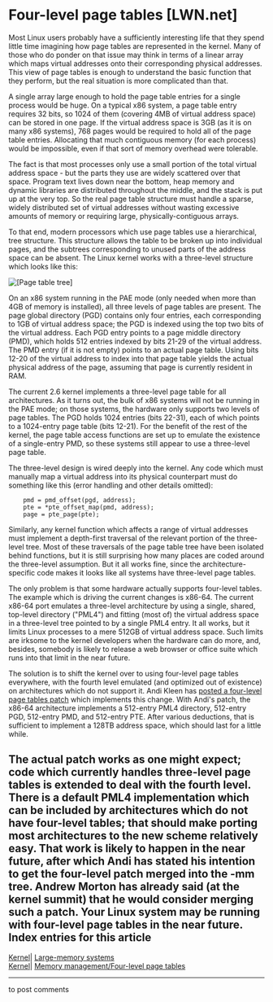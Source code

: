 # Four-level page tables [LWN.net]

Most Linux users probably have a sufficiently interesting life that they spend little time imagining how page tables are represented in the kernel. Many of those who do ponder on that issue may think in terms of a linear array which maps virtual addresses onto their corresponding physical addresses. This view of page tables is enough to understand the basic function that they perform, but the real situation is more complicated than that. 

A single array large enough to hold the page table entries for a single process would be huge. On a typical x86 system, a page table entry requires 32 bits, so 1024 of them (covering 4MB of virtual address space) can be stored in one page. If the virtual address space is 3GB (as it is on many x86 systems), 768 pages would be required to hold all of the page table entries. Allocating that much contiguous memory (for each process) would be impossible, even if that sort of memory overhead were tolerable. 

The fact is that most processes only use a small portion of the total virtual address space - but the parts they use are widely scattered over that space. Program text lives down near the bottom, heap memory and dynamic libraries are distributed throughout the middle, and the stack is put up at the very top. So the real page table structure must handle a sparse, widely distributed set of virtual addresses without wasting excessive amounts of memory or requiring large, physically-contiguous arrays. 

To that end, modern processors which use page tables use a hierarchical, tree structure. This structure allows the table to be broken up into individual pages, and the subtrees corresponding to unused parts of the address space can be absent. The Linux kernel works with a three-level structure which looks like this: 

![\[Page table tree\]](https://static.lwn.net/images/ns/kernel/pagetables.png)

On an x86 system running in the PAE mode (only needed when more than 4GB of memory is installed), all three levels of page tables are present. The page global directory (PGD) contains only four entries, each corresponding to 1GB of virtual address space; the PGD is indexed using the top two bits of the virtual address. Each PGD entry points to a page middle directory (PMD), which holds 512 entries indexed by bits 21-29 of the virtual address. The PMD entry (if it is not empty) points to an actual page table. Using bits 12-20 of the virtual address to index into that page table yields the actual physical address of the page, assuming that page is currently resident in RAM. 

The current 2.6 kernel implements a three-level page table for all architectures. As it turns out, the bulk of x86 systems will not be running in the PAE mode; on those systems, the hardware only supports two levels of page tables. The PGD holds 1024 entries (bits 22-31), each of which points to a 1024-entry page table (bits 12-21). For the benefit of the rest of the kernel, the page table access functions are set up to emulate the existence of a single-entry PMD, so these systems still appear to use a three-level page table. 

The three-level design is wired deeply into the kernel. Any code which must manually map a virtual address into its physical counterpart must do something like this (error handling and other details omitted): 
    
    
    	pmd = pmd_offset(pgd, address);
    	pte = *pte_offset_map(pmd, address);
    	page = pte_page(pte);
    

Similarly, any kernel function which affects a range of virtual addresses must implement a depth-first traversal of the relevant portion of the three-level tree. Most of these traversals of the page table tree have been isolated behind functions, but it is still surprising how many places are coded around the three-level assumption. But it all works fine, since the architecture-specific code makes it looks like all systems have three-level page tables. 

The only problem is that some hardware actually supports four-level tables. The example which is driving the current changes is x86-64. The current x86-64 port emulates a three-level architecture by using a single, shared, top-level directory ("PML4") and fitting (most of) the virtual address space in a three-level tree pointed to by a single PML4 entry. It all works, but it limits Linux processes to a mere 512GB of virtual address space. Such limits are irksome to the kernel developers when the hardware can do more, and, besides, somebody is likely to release a web browser or office suite which runs into that limit in the near future. 

The solution is to shift the kernel over to using four-level page tables everywhere, with the fourth level emulated (and optimized out of existence) on architectures which do not support it. Andi Kleen has [posted a four-level page tables patch](/Articles/106104/) which implements this change. With Andi's patch, the x86-64 architecture implements a 512-entry PML4 directory, 512-entry PGD, 512-entry PMD, and 512-entry PTE. After various deductions, that is sufficient to implement a 128TB address space, which should last for a little while. 

The actual patch works as one might expect; code which currently handles three-level page tables is extended to deal with the fourth level. There is a default PML4 implementation which can be included by architectures which do not have four-level tables; that should make porting most architectures to the new scheme relatively easy. That work is likely to happen in the near future, after which Andi has stated his intention to get the four-level patch merged into the -mm tree. Andrew Morton has already said (at the kernel summit) that he would consider merging such a patch. Your Linux system may be running with four-level page tables in the near future.  
Index entries for this article  
---  
[Kernel](/Kernel/Index)| [Large-memory systems](/Kernel/Index#Large-memory_systems)  
[Kernel](/Kernel/Index)| [Memory management/Four-level page tables](/Kernel/Index#Memory_management-Four-level_page_tables)  
  


* * *

to post comments 
